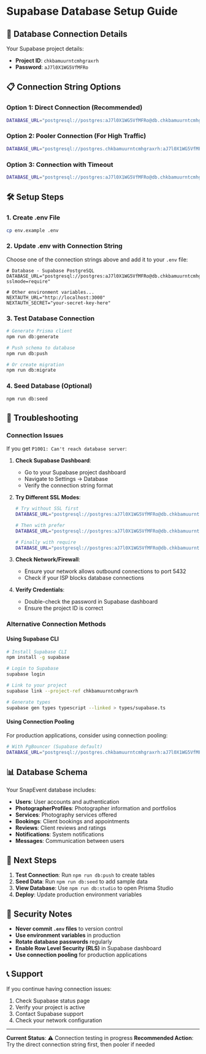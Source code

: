 # Supabase Database Setup Guide

## 🔗 **Database Connection Details**

Your Supabase project details:
- **Project ID**: `chkbamuurntcmhgraxrh`
- **Password**: `aJ7l0X1WG5VfMFRo`

## 📋 **Connection String Options**

### **Option 1: Direct Connection (Recommended)**
```bash
DATABASE_URL="postgresql://postgres:aJ7l0X1WG5VfMFRo@db.chkbamuurntcmhgraxrh.supabase.co:5432/postgres?sslmode=require"
```

### **Option 2: Pooler Connection (For High Traffic)**
```bash
DATABASE_URL="postgresql://postgres.chkbamuurntcmhgraxrh:aJ7l0X1WG5VfMFRo@aws-1-us-east-2.pooler.supabase.com:6543/postgres?sslmode=require"
```

### **Option 3: Connection with Timeout**
```bash
DATABASE_URL="postgresql://postgres:aJ7l0X1WG5VfMFRo@db.chkbamuurntcmhgraxrh.supabase.co:5432/postgres?sslmode=require&connect_timeout=60"
```

## 🛠️ **Setup Steps**

### **1. Create .env File**
```bash
cp env.example .env
```

### **2. Update .env with Connection String**
Choose one of the connection strings above and add it to your `.env` file:

```env
# Database - Supabase PostgreSQL
DATABASE_URL="postgresql://postgres:aJ7l0X1WG5VfMFRo@db.chkbamuurntcmhgraxrh.supabase.co:5432/postgres?sslmode=require"

# Other environment variables...
NEXTAUTH_URL="http://localhost:3000"
NEXTAUTH_SECRET="your-secret-key-here"
```

### **3. Test Database Connection**
```bash
# Generate Prisma client
npm run db:generate

# Push schema to database
npm run db:push

# Or create migration
npm run db:migrate
```

### **4. Seed Database (Optional)**
```bash
npm run db:seed
```

## 🔧 **Troubleshooting**

### **Connection Issues**

If you get `P1001: Can't reach database server`:

1. **Check Supabase Dashboard**:
   - Go to your Supabase project dashboard
   - Navigate to Settings → Database
   - Verify the connection string format

2. **Try Different SSL Modes**:
   ```bash
   # Try without SSL first
   DATABASE_URL="postgresql://postgres:aJ7l0X1WG5VfMFRo@db.chkbamuurntcmhgraxrh.supabase.co:5432/postgres?sslmode=disable"
   
   # Then with prefer
   DATABASE_URL="postgresql://postgres:aJ7l0X1WG5VfMFRo@db.chkbamuurntcmhgraxrh.supabase.co:5432/postgres?sslmode=prefer"
   
   # Finally with require
   DATABASE_URL="postgresql://postgres:aJ7l0X1WG5VfMFRo@db.chkbamuurntcmhgraxrh.supabase.co:5432/postgres?sslmode=require"
   ```

3. **Check Network/Firewall**:
   - Ensure your network allows outbound connections to port 5432
   - Check if your ISP blocks database connections

4. **Verify Credentials**:
   - Double-check the password in Supabase dashboard
   - Ensure the project ID is correct

### **Alternative Connection Methods**

#### **Using Supabase CLI**
```bash
# Install Supabase CLI
npm install -g supabase

# Login to Supabase
supabase login

# Link to your project
supabase link --project-ref chkbamuurntcmhgraxrh

# Generate types
supabase gen types typescript --linked > types/supabase.ts
```

#### **Using Connection Pooling**
For production applications, consider using connection pooling:

```bash
# With PgBouncer (Supabase default)
DATABASE_URL="postgresql://postgres.chkbamuurntcmhgraxrh:aJ7l0X1WG5VfMFRo@aws-1-us-east-2.pooler.supabase.com:6543/postgres?sslmode=require"
```

## 📊 **Database Schema**

Your SnapEvent database includes:

- **Users**: User accounts and authentication
- **PhotographerProfiles**: Photographer information and portfolios
- **Services**: Photography services offered
- **Bookings**: Client bookings and appointments
- **Reviews**: Client reviews and ratings
- **Notifications**: System notifications
- **Messages**: Communication between users

## 🚀 **Next Steps**

1. **Test Connection**: Run `npm run db:push` to create tables
2. **Seed Data**: Run `npm run db:seed` to add sample data
3. **View Database**: Use `npm run db:studio` to open Prisma Studio
4. **Deploy**: Update production environment variables

## 🔐 **Security Notes**

- **Never commit `.env` files** to version control
- **Use environment variables** in production
- **Rotate database passwords** regularly
- **Enable Row Level Security (RLS)** in Supabase dashboard
- **Use connection pooling** for production applications

## 📞 **Support**

If you continue having connection issues:

1. Check Supabase status page
2. Verify your project is active
3. Contact Supabase support
4. Check your network configuration

---

**Current Status**: ⚠️ Connection testing in progress
**Recommended Action**: Try the direct connection string first, then pooler if needed

